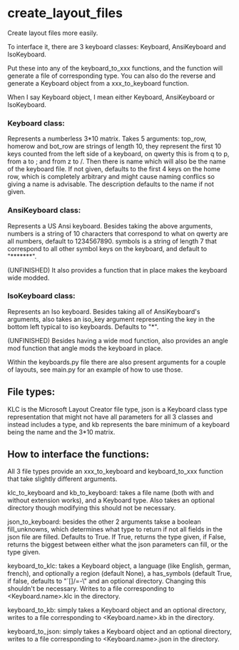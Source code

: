 # create_layout_files
Create layout files more easily.
 
 To interface it, there are 3 keyboard classes: Keyboard, AnsiKeyboard and IsoKeyboard.
 
 Put these into any of the keyboard_to_xxx functions, and the function will generate a file of corresponding type. You can also
do the reverse and generate a Keyboard object from a xxx_to_keyboard function.
 
 When I say Keyboard object, I mean either Keyboard, AnsiKeyboard or IsoKeyboard.
 
 ### Keyboard class:
 Represents a numberless 3\*10 matrix. Takes 5 arguments: top_row, homerow and bot_row are strings of length 10, they represent the first 10 keys counted from the left side of a keyboard, on qwerty this is from q to p, from a to ; and from z to /. Then there is name which will also be the name of the keyboard file. If not given, defaults to the first 4 keys on the home row, which is completely arbitrary and might cause naming conflics so giving a name is advisable. The description defaults to the name if not given.
 ### AnsiKeyboard class:
 Represents a US Ansi keyboard. Besides taking the above arguments, numbers is a string of 10 characters that correspond to what on qwerty are all numbers, default to 1234567890. symbols is a string of length 7 that correspond to all other symbol keys on the keyboard, and default to "\*\*\*\*\*\*\*".

(UNFINISHED) It also provides a function that in place makes the keyboard wide modded.
 ### IsoKeyboard class:
 Represents an Iso keyboard. Besides taking all of AnsiKeyboard's arguments, also takes an iso_key argument representing the key in the bottom left typical to iso keyboards. Defaults to "\*".
 
 (UNFINISHED) Besides having a wide mod function, also provides an angle mod function that angle mods the keyboard in place.
 
 Within the keyboards.py file there are also present arguments for a couple of layouts, see main.py for an example of how to use those.
 
 ## File types:
 KLC is the Microsoft Layout Creator file type, json is a Keyboard class type representation that might not have all parameters for all 3 classes and instead includes a type, and kb represents the bare minimum of a keyboard being the name and the 3\*10 matrix.
 
 ## How to interface the functions:
 All 3 file types provide an xxx_to_keyboard and keyboard_to_xxx function that take slightly different arguments.
 
 klc_to_keyboard and kb_to_keyboard: takes a file name (both with and without extension works), and a Keyboard type. Also takes an optional directory though modifying this should not be necessary.
 
 json_to_keyboard: besides the other 2 arguments takse a boolean fill_unknowns, which determines what type to return if not all fields in the json file are filled. Defaults to True. If True, returns the type given, if False, returns the biggest between either what the json parameters can fill, or the type given.
 
 keyboard_to_klc: takes a Keyboard object, a language (like English, german, french), and optionally a region (default None), a has_symbols (default True, if false, defaults to "\`[]/=-\\" and an optional directory. Changing this shouldn't be necessary. Writes to a file corresponding to <Keyboard.name>.klc in the directory.
 
 keyboard_to_kb: simply takes a Keyboard object and an optional directory, writes to a file corresponding to <Keyboard.name>.kb in the directory.
 
 keyboard_to_json: simply takes a Keyboard object and an optional directory, writes to a file corresponding to <Keyboard.name>.json in the directory.
